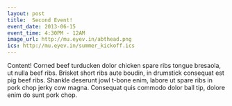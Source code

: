 ```yaml
---
layout: post
title:  Second Event!
event_date: 2013-06-15
event_time: 4:30PM - 12AM
image_url: http://mu.eyev.in/abthead.png
ics: http://mu.eyev.in/summer_kickoff.ics
---
```

Content! Corned beef turducken dolor chicken spare ribs tongue bresaola, ut nulla beef ribs. Brisket short ribs aute boudin, in drumstick consequat est pig beef ribs. Shankle deserunt jowl t-bone enim, labore ut spare ribs in pork chop jerky cow magna. Consequat quis commodo dolor ball tip, dolore enim do sunt pork chop.